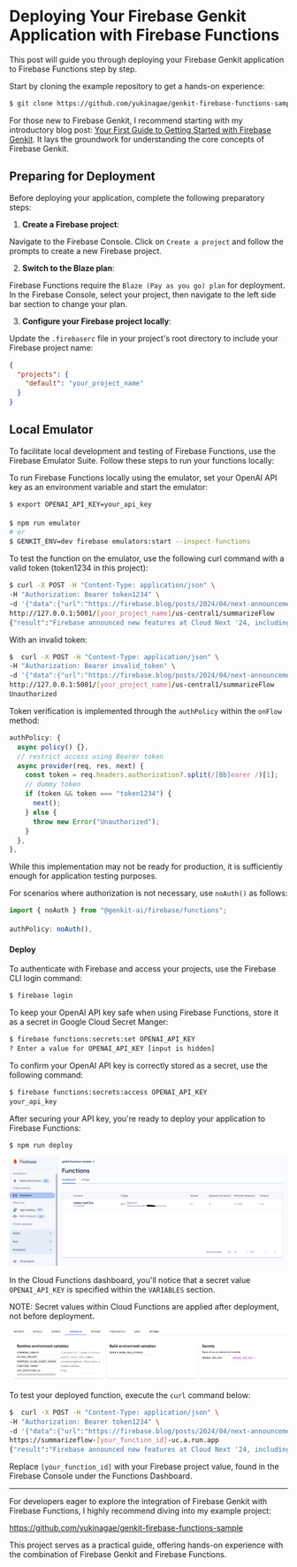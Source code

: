 # Deploying Your Firebase Genkit Application with Firebase Functions

This post will guide you through deploying your Firebase Genkit application to Firebase Functions step by step.

Start by cloning the example repository to get a hands-on experience:

```bash
$ git clone https://github.com/yukinagae/genkit-firebase-functions-sample.git
```

For those new to Firebase Genkit, I recommend starting with my introductory blog post: [Your First Guide to Getting Started with Firebase Genkit](https://medium.com/@yukinagae/your-first-guide-to-getting-started-with-firebase-genkit-6948d88e8a92). It lays the groundwork for understanding the core concepts of Firebase Genkit.

## Preparing for Deployment

Before deploying your application, complete the following preparatory steps:

1. **Create a Firebase project**:

Navigate to the Firebase Console. Click on `Create a project` and follow the prompts to create a new Firebase project.

2. **Switch to the Blaze plan**:

Firebase Functions require the `Blaze (Pay as you go) plan` for deployment. In the Firebase Console, select your project, then navigate to the left side bar section to change your plan.

3. **Configure your Firebase project locally**:

Update the `.firebaserc` file in your project's root directory to include your Firebase project name:

```json
{
  "projects": {
    "default": "your_project_name"
  }
}
```

## Local Emulator

To facilitate local development and testing of Firebase Functions, use the Firebase Emulator Suite. Follow these steps to run your functions locally:

To run Firebase Functions locally using the emulator, set your OpenAI API key as an environment variable and start the emulator:

```bash
$ export OPENAI_API_KEY=your_api_key

$ npm run emulator
# or
$ GENKIT_ENV=dev firebase emulators:start --inspect-functions
```

To test the function on the emulator, use the following curl command with a valid token (token1234 in this project):

```bash
$ curl -X POST -H "Content-Type: application/json" \
-H "Authorization: Bearer token1234" \
-d '{"data":{"url":"https://firebase.blog/posts/2024/04/next-announcements/","lang":"English"}}' \
http://127.0.0.1:5001/[your_project_name]/us-central1/summarizeFlow
{"result":"Firebase announced new features at Cloud Next '24, including Firestore vector search, Vertex AI SDKs, and public preview of Gemini integration."}
```

With an invalid token:

```bash
$  curl -X POST -H "Content-Type: application/json" \
-H "Authorization: Bearer invalid_token" \
-d '{"data":{"url":"https://firebase.blog/posts/2024/04/next-announcements/","lang":"English"}}' \
http://127.0.0.1:5001/[your_project_name]/us-central1/summarizeFlow
Unauthorized
```

Token verification is implemented through the `authPolicy` within the `onFlow` method:

```typescript
authPolicy: {
  async policy() {},
  // restrict access using Bearer token
  async provider(req, res, next) {
    const token = req.headers.authorization?.split(/[Bb]earer /)[1];
    // dummy token
    if (token && token === "token1234") {
      next();
    } else {
      throw new Error("Unauthorized");
    }
  },
},
```

While this implementation may not be ready for production, it is sufficiently enough for application testing purposes.

For scenarios where authorization is not necessary, use `noAuth()` as follows:

```typescript
import { noAuth } from "@genkit-ai/firebase/functions";

authPolicy: noAuth(),
```

#### Deploy

To authenticate with Firebase and access your projects, use the Firebase CLI login command:

```bash
$ firebase login
```

To keep your OpenAI API key safe when using Firebase Functions, store it as a secret in Google Cloud Secret Manger:

```bash
$ firebase functions:secrets:set OPENAI_API_KEY
? Enter a value for OPENAI_API_KEY [input is hidden]
```

To confirm your OpenAI API key is correctly stored as a secret, use the following command:

```bash
$ firebase functions:secrets:access OPENAI_API_KEY
your_api_key
```

After securing your API key, you're ready to deploy your application to Firebase Functions:

```bash
$ npm run deploy
```

![Firebase GUI - your function](./1.png)

In the Cloud Functions dashboard, you'll notice that a secret value `OPENAI_API_KEY` is specified within the `VARIABLES` section.

NOTE: Secret values within Cloud Functions are applied after deployment, not before deployment.

![Cloud Functions GUI - variables](./2.png)

To test your deployed function, execute the `curl` command below:

```bash
$  curl -X POST -H "Content-Type: application/json" \
-H "Authorization: Bearer token1234" \
-d '{"data":{"url":"https://firebase.blog/posts/2024/04/next-announcements/","lang":"English"}}' \
https://summarizeflow-[your_function_id]-uc.a.run.app
{"result":"Firebase announced new features at Cloud Next '24, including Firestore vector search, Vertex AI SDKs, and public preview of Gemini integration."}
```

Replace `[your_function_id]` with your Firebase project value, found in the Firebase Console under the Functions Dashboard.

---

For developers eager to explore the integration of Firebase Genkit with Firebase Functions, I highly recommend diving into my example project:

https://github.com/yukinagae/genkit-firebase-functions-sample

This project serves as a practical guide, offering hands-on experience with the combination of Firebase Genkit and Firebase Functions.
